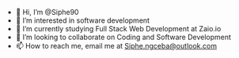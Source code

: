 - 👋 Hi, I’m @Siphe90
- 👀 I’m interested in software development
- 🌱 I’m currently studying Full Stack Web Development at Zaio.io
- 💞️ I’m looking to collaborate on Coding and Software Development
- 📫 How to reach me, email me at Siphe.ngceba@outlook.com

<!---
Siphe90/Siphe90 is a web developer ✨ repository because its `README.md` (this file) appears on your GitHub profile.
You can click the Preview link to take a look at your changes.
--->
